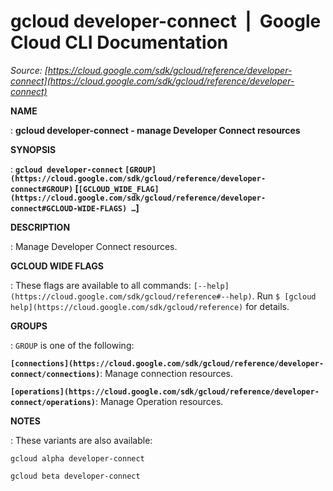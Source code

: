 # gcloud developer-connect  |  Google Cloud CLI Documentation

*Source: [https://cloud.google.com/sdk/gcloud/reference/developer-connect](https://cloud.google.com/sdk/gcloud/reference/developer-connect)*

**NAME**

: **gcloud developer-connect - manage Developer Connect resources**

**SYNOPSIS**

: **`gcloud developer-connect` `[GROUP](https://cloud.google.com/sdk/gcloud/reference/developer-connect#GROUP)` [`[GCLOUD_WIDE_FLAG](https://cloud.google.com/sdk/gcloud/reference/developer-connect#GCLOUD-WIDE-FLAGS) …`]**

**DESCRIPTION**

: Manage Developer Connect resources.

**GCLOUD WIDE FLAGS**

: These flags are available to all commands: `[--help](https://cloud.google.com/sdk/gcloud/reference#--help)`.
Run `$ [gcloud help](https://cloud.google.com/sdk/gcloud/reference)` for details.

**GROUPS**

: ``GROUP`` is one of the following:

**`[connections](https://cloud.google.com/sdk/gcloud/reference/developer-connect/connections)`**:
Manage connection resources.

**`[operations](https://cloud.google.com/sdk/gcloud/reference/developer-connect/operations)`**:
Manage Operation resources.

**NOTES**

: These variants are also available:

```
gcloud alpha developer-connect
```

```
gcloud beta developer-connect
```